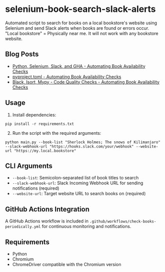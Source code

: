 # selenium-book-search-slack-alerts
Automated script to search for books on a local bookstore's website using Selenium and send Slack alerts when books are found or errors occur.  
"Local bookstore" = Physically near me. It will not work with any bookstore website.

## Blog Posts
- [Python, Selenium, Slack, and GHA - Automating Book Availability Checks](https://k-candidate.github.io/2025/08/19/python-selenium-slack-automating-book-availability-checks.html)
- [pyproject.toml - Automating Book Availability Checks](https://k-candidate.github.io/2025/08/23/pyproject-toml.html)
- [Black, Isort, Mypy - Code Quality Checks - Automating Book Availability Checks](https://k-candidate.github.io/2025/08/24/black-isort-mypy-code-quality-checks.html)

## Usage

1. Install dependencies:
```
pip install -r requirements.txt
```

2. Run the script with the required arguments:
```
python main.py --book-list "Sherlock Holmes; The snows of Kilimanjaro" --slack-webhook-url "https://hooks.slack.com/your/webhook" --website-url "https://my.local.bookstore"
```

## CLI Arguments

- `--book-list`: Semicolon-separated list of book titles to search
- `--slack-webhook-url`: Slack Incoming Webhook URL for sending notifications (required)
- `--website-url`: Target website URL to search books on (required)

## GitHub Actions Integration

A GitHub Actions workflow is included in `.github/workflows/check-books-periodically.yml` for continuous monitoring and notifications.

## Requirements

- Python
- Chromium
- ChromeDriver compatible with the Chromium version
